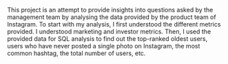 This project is an attempt to provide insights into questions asked by the management team by
analysing the data provided by the product team of Instagram. To start with my analysis, I first
understood the different metrics provided. I understood marketing and investor metrics. Then, I
used the provided data for SQL analysis to find out the top-ranked oldest users, users who have
never posted a single photo on Instagram, the most common hashtag, the total number of users,
etc.

